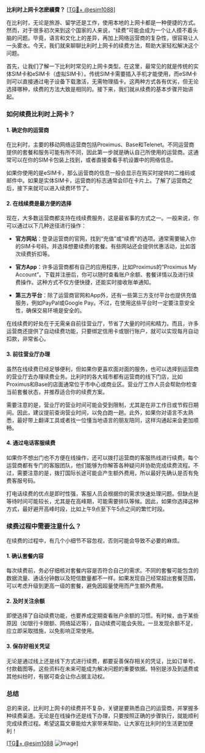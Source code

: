 **比利时上网卡怎麽續費？** [[TG💪+ @esim1088](https://t.me/s/esim1088)]

在比利时，无论是旅游、留学还是工作，使用本地的上网卡都是一种便捷的方式。然而，对于很多初次来到这个国家的人来说，“续费”可能会成为一个让人摸不着头脑的问题。毕竟，语言和文化上的差异，再加上网络运营商的复杂性，很容易让人一头雾水。今天，我们就来聊聊比利时上网卡的续费方法，帮助大家轻松解决这个问题。

首先，让我们了解一下比利时常见的上网卡类型。在这里，最常见的就是传统的实体SIM卡和eSIM卡（虚拟SIM卡）。传统SIM卡需要插入手机才能使用，而eSIM卡则可以直接通过电子设备下载激活，无需物理插卡。这两种方式各有优劣，但无论选择哪种，续费的方法大致是相同的。接下来，我们就从续费的基本步骤开始讲起。

### 如何续费比利时上网卡？

#### 1. **确定你的运营商**
在比利时，主要的移动网络运营商包括Proximus、Base和Telenet。不同运营商提供的套餐和服务可能有所不同，因此第一步就是确认自己所使用的运营商。这通常可以在你的SIM卡包装上找到，或者直接查看手机设置中的网络信息。

如果你使用的是eSIM卡，那么运营商的信息一般会显示在购买时提供的二维码或邮件中。如果是实体SIM卡，运营商的标志通常会印在卡片上。了解了运营商之后，接下来就可以进入续费环节了。

#### 2. **在线续费是最方便的选择**
现在，大多数运营商都支持在线续费服务，这是最省事的方式之一。一般来说，你可以通过以下几种途径进行操作：

- **官方网站**：登录运营商的官网，找到“充值”或“续费”的选项。通常需要输入你的SIM卡号码，并选择想要续费的套餐。有些网站还会提供优惠活动，比如首次续费折扣等。
  
- **官方App**：许多运营商都有自己的应用程序，比如Proximus的“Proximus My Account”。下载并注册后，你可以随时查看账户余额、套餐详情以及进行续费操作。这种方式不仅方便快捷，还能实时接收账单通知。

- **第三方平台**：除了运营商官网和App外，还有一些第三方支付平台也提供充值服务，例如PayPal或Google Pay。不过，在使用这些平台时一定要注意安全性，确保交易环境是安全的。

在线续费的好处在于无需亲自前往营业厅，节省了大量的时间和精力。而且，许多运营商还提供了自动续费功能，只要绑定信用卡或银行账户，就可以实现每月自动扣款，非常省心。

#### 3. **前往营业厅办理**
虽然在线续费已经足够便利，但如果你更喜欢面对面的服务，也可以选择到运营商的营业厅去办理续费业务。比利时的各大城市都有运营商的线下门店，比如Proximus和Base的店面通常位于市中心或商业区。营业厅工作人员会帮助你检查当前套餐状态，并推荐适合你的续费方案。

需要注意的是，营业厅的营业时间可能会受到限制，尤其是在非工作日或节假日期间。因此，建议提前查询营业时间，以免白跑一趟。此外，如果你对语言不太熟悉，最好带上翻译工具或者找一位懂当地语言的朋友陪同，这样沟通起来会更加顺畅。

#### 4. **通过电话客服续费**
如果你不想出门也不方便在线操作，还可以拨打运营商的客服热线进行续费。每个运营商都有专门的客服团队，他们能够为你解答各种疑问并协助完成续费流程。不过，需要注意的是，拨打国际长途可能会产生额外费用，所以最好先确认是否有免费客服号码。

打电话续费的优点是即时性强，客服人员会根据你的需求快速处理问题。但缺点是等待时间可能较长，尤其是在高峰期，可能需要排队等候。因此，如果你选择这种方式，最好避开高峰时段，比如上午9点至下午5点之间的繁忙时段。

### 续费过程中需要注意什么？

在续费的过程中，有几个小细节不容忽视，否则可能会导致不必要的麻烦。

#### 1. **确认套餐内容**
每次续费前，务必仔细核对套餐内容是否符合自己的需求。不同的套餐可能包含的数据流量、通话分钟数以及短信数量都不一样。如果发现自己经常超出套餐范围，可以考虑升级到更高一级的套餐，避免因超量使用而产生额外费用。

#### 2. **及时关注余额**
即使选择了自动续费功能，也要养成定期查看账户余额的习惯。有时候，由于某些原因（如银行卡限额、网络延迟等），自动续费可能会失败。一旦发现余额不足，应立即采取措施，以免影响正常使用。

#### 3. **保存好相关凭证**
无论是通过线上还是线下方式进行续费，都要妥善保存相关的凭证，比如订单号、付款截图等。这些资料在未来可能成为解决问题的重要依据。特别是涉及到退费或其他纠纷时，有据可查会让你占据主动权。

### 总结

总的来说，比利时上网卡的续费并不复杂，关键是要熟悉自己的运营商，并掌握多种续费渠道。无论是在线操作还是线下办理，只要按照正确的步骤执行，就能顺利完成续费过程。希望这篇文章能给大家带来帮助，让大家在比利时的生活更加便利！

[[TG💪+ @esim1088](https://t.me/s/esim1088) ![Image](https://i.postimg.cc/4NQfJmqS/Snipaste-2025-05-13-00-14-12.png)]